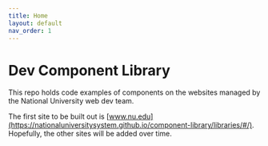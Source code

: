 ```yaml
---
title: Home
layout: default
nav_order: 1
---
```


# Dev Component Library

This repo holds code examples of components on the websites managed by the National University web dev team.

The first site to be built out is [www.nu.edu](https://nationaluniversitysystem.github.io/component-library/libraries/#/). Hopefully, the other sites will be added over time.

